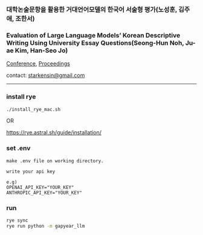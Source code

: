 ### 대학논술문항을 활용한 거대언어모델의 한국어 서술형 평가(노성훈, 김주애, 조한서)


### Evaluation of Large Language Models’ Korean Descriptive Writing Using University Essay Questions(Seong-Hun Noh, Ju-ae Kim, Han-Seo Jo)


[Conference](https://sites.google.com/view/hclt2024), [Proceedings](https://drive.google.com/file/d/1hrJjJK4cIrJ3v0XHH-7Jt2Kt65kEyOD1/view)

contact: starkensin@gmail.com

----


### install rye
```sh
./install_rye_mac.sh
```

OR

https://rye.astral.sh/guide/installation/

### set .env
```
make .env file on working directory.

write your api key

e.g)
OPENAI_API_KEY="YOUR_KEY"
ANTHROPIC_API_KEY="YOUR_KEY"
```

### run
```sh
rye sync
rye run python -m gapyear_llm
```
